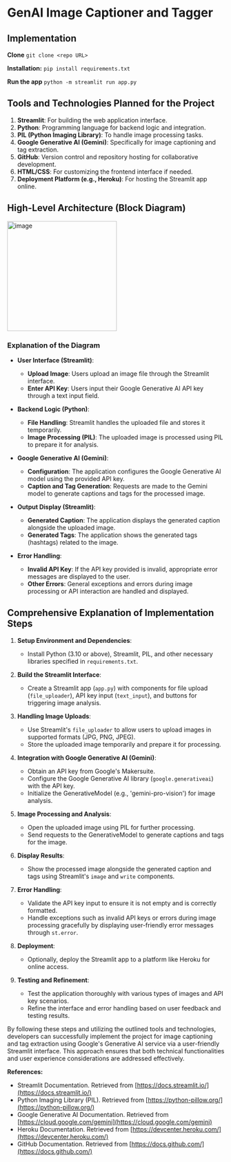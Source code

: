 # GenAI Image Captioner and Tagger

## Implementation
**Clone**
`git clone <repo URL>`

**Installation:**
`pip install requirements.txt`

**Run the app**
`python -m streamlit run app.py`


## Tools and Technologies Planned for the Project

1. **Streamlit**: For building the web application interface.
2. **Python**: Programming language for backend logic and integration.
3. **PIL (Python Imaging Library)**: To handle image processing tasks.
4. **Google Generative AI (Gemini)**: Specifically for image captioning and tag extraction.
5. **GitHub**: Version control and repository hosting for collaborative development.
6. **HTML/CSS**: For customizing the frontend interface if needed.
7. **Deployment Platform (e.g., Heroku)**: For hosting the Streamlit app online.

## High-Level Architecture (Block Diagram)

<img width="254" alt="image" src="https://github.com/aarthinwmsu/GenAiImageCaptionerandTagger/assets/137325641/2316679d-bf7b-4171-86f7-d58b6015add9">


### Explanation of the Diagram

- **User Interface (Streamlit)**:
  - **Upload Image**: Users upload an image file through the Streamlit interface.
  - **Enter API Key**: Users input their Google Generative AI API key through a text input field.

- **Backend Logic (Python)**:
  - **File Handling**: Streamlit handles the uploaded file and stores it temporarily.
  - **Image Processing (PIL)**: The uploaded image is processed using PIL to prepare it for analysis.

- **Google Generative AI (Gemini)**:
  - **Configuration**: The application configures the Google Generative AI model using the provided API key.
  - **Caption and Tag Generation**: Requests are made to the Gemini model to generate captions and tags for the processed image.

- **Output Display (Streamlit)**:
  - **Generated Caption**: The application displays the generated caption alongside the uploaded image.
  - **Generated Tags**: The application shows the generated tags (hashtags) related to the image.

- **Error Handling**:
  - **Invalid API Key**: If the API key provided is invalid, appropriate error messages are displayed to the user.
  - **Other Errors**: General exceptions and errors during image processing or API interaction are handled and displayed.

## Comprehensive Explanation of Implementation Steps

1. **Setup Environment and Dependencies**:
   - Install Python (3.10 or above), Streamlit, PIL, and other necessary libraries specified in `requirements.txt`.

2. **Build the Streamlit Interface**:
   - Create a Streamlit app (`app.py`) with components for file upload (`file_uploader`), API key input (`text_input`), and buttons for triggering image analysis.

3. **Handling Image Uploads**:
   - Use Streamlit's `file_uploader` to allow users to upload images in supported formats (JPG, PNG, JPEG).
   - Store the uploaded image temporarily and prepare it for processing.

4. **Integration with Google Generative AI (Gemini)**:
   - Obtain an API key from Google's Makersuite.
   - Configure the Google Generative AI library (`google.generativeai`) with the API key.
   - Initialize the GenerativeModel (e.g., 'gemini-pro-vision') for image analysis.

5. **Image Processing and Analysis**:
   - Open the uploaded image using PIL for further processing.
   - Send requests to the GenerativeModel to generate captions and tags for the image.

6. **Display Results**:
   - Show the processed image alongside the generated caption and tags using Streamlit's `image` and `write` components.

7. **Error Handling**:
   - Validate the API key input to ensure it is not empty and is correctly formatted.
   - Handle exceptions such as invalid API keys or errors during image processing gracefully by displaying user-friendly error messages through `st.error`.

8. **Deployment**:
   - Optionally, deploy the Streamlit app to a platform like Heroku for online access.

9. **Testing and Refinement**:
   - Test the application thoroughly with various types of images and API key scenarios.
   - Refine the interface and error handling based on user feedback and testing results.

By following these steps and utilizing the outlined tools and technologies, developers can successfully implement the project for image captioning and tag extraction using Google's Generative AI service via a user-friendly Streamlit interface. This approach ensures that both technical functionalities and user experience considerations are addressed effectively.


**References:**

- Streamlit Documentation. Retrieved from [https://docs.streamlit.io/](https://docs.streamlit.io/)
- Python Imaging Library (PIL). Retrieved from [https://python-pillow.org/](https://python-pillow.org/)
- Google Generative AI Documentation. Retrieved from [https://cloud.google.com/gemini](https://cloud.google.com/gemini)
- Heroku Documentation. Retrieved from [https://devcenter.heroku.com/](https://devcenter.heroku.com/)
- GitHub Documentation. Retrieved from [https://docs.github.com/](https://docs.github.com/)

